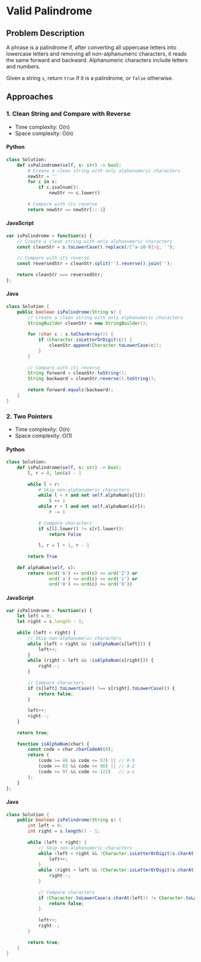# Valid Palindrome

## Problem Description
A phrase is a palindrome if, after converting all uppercase letters into lowercase letters and removing all non-alphanumeric characters, it reads the same forward and backward. Alphanumeric characters include letters and numbers.

Given a string `s`, return `true` if it is a palindrome, or `false` otherwise.

## Approaches

### 1. Clean String and Compare with Reverse
* Time complexity: O(n)
* Space complexity: O(n)

#### Python
```python
class Solution:
    def isPalindrome(self, s: str) -> bool:
        # Create a clean string with only alphanumeric characters
        newStr = ''
        for c in s:
            if c.isalnum():
                newStr += c.lower()
                
        # Compare with its reverse
        return newStr == newStr[::-1]
```

#### JavaScript
```javascript
var isPalindrome = function(s) {
    // Create a clean string with only alphanumeric characters
    const cleanStr = s.toLowerCase().replace(/[^a-z0-9]/g, '');
    
    // Compare with its reverse
    const reversedStr = cleanStr.split('').reverse().join('');
    
    return cleanStr === reversedStr;
};
```

#### Java
```java
class Solution {
    public boolean isPalindrome(String s) {
        // Create a clean string with only alphanumeric characters
        StringBuilder cleanStr = new StringBuilder();
        
        for (char c : s.toCharArray()) {
            if (Character.isLetterOrDigit(c)) {
                cleanStr.append(Character.toLowerCase(c));
            }
        }
        
        // Compare with its reverse
        String forward = cleanStr.toString();
        String backward = cleanStr.reverse().toString();
        
        return forward.equals(backward);
    }
}
```

### 2. Two Pointers
* Time complexity: O(n)
* Space complexity: O(1)

#### Python
```python
class Solution:
    def isPalindrome(self, s: str) -> bool:
        l, r = 0, len(s) - 1
        
        while l < r:
            # Skip non-alphanumeric characters
            while l < r and not self.alphaNum(s[l]):
                l += 1
            while r > l and not self.alphaNum(s[r]):
                r -= 1
                
            # Compare characters
            if s[l].lower() != s[r].lower():
                return False
                
            l, r = l + 1, r - 1
            
        return True
    
    def alphaNum(self, c):
        return (ord('A') <= ord(c) <= ord('Z') or
                ord('a') <= ord(c) <= ord('z') or
                ord('0') <= ord(c) <= ord('9'))
```

#### JavaScript
```javascript
var isPalindrome = function(s) {
    let left = 0;
    let right = s.length - 1;
    
    while (left < right) {
        // Skip non-alphanumeric characters
        while (left < right && !isAlphaNum(s[left])) {
            left++;
        }
        while (right > left && !isAlphaNum(s[right])) {
            right--;
        }
        
        // Compare characters
        if (s[left].toLowerCase() !== s[right].toLowerCase()) {
            return false;
        }
        
        left++;
        right--;
    }
    
    return true;
    
    function isAlphaNum(char) {
        const code = char.charCodeAt(0);
        return (
            (code >= 48 && code <= 57) || // 0-9
            (code >= 65 && code <= 90) || // A-Z
            (code >= 97 && code <= 122)   // a-z
        );
    }
};
```

#### Java
```java
class Solution {
    public boolean isPalindrome(String s) {
        int left = 0;
        int right = s.length() - 1;
        
        while (left < right) {
            // Skip non-alphanumeric characters
            while (left < right && !Character.isLetterOrDigit(s.charAt(left))) {
                left++;
            }
            while (right > left && !Character.isLetterOrDigit(s.charAt(right))) {
                right--;
            }
            
            // Compare characters
            if (Character.toLowerCase(s.charAt(left)) != Character.toLowerCase(s.charAt(right))) {
                return false;
            }
            
            left++;
            right--;
        }
        
        return true;
    }
}
```